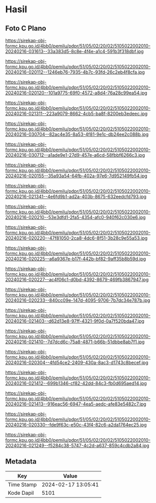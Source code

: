 # Hasil

## Foto C Plano

https://sirekap-obj-formc.kpu.go.id/4bb0/pemilu/pdpr/51/05/02/20/02/5105022002010-20240216-031613--33a383d5-8c8e-4f4e-a1c4-591b3f318dbf.jpg

https://sirekap-obj-formc.kpu.go.id/4bb0/pemilu/pdpr/51/05/02/20/02/5105022002010-20240216-020112--1246eb76-7935-4b7c-93fd-26c2eb4f8cfa.jpg

https://sirekap-obj-formc.kpu.go.id/4bb0/pemilu/pdpr/51/05/02/20/02/5105022002010-20240216-020120--101a9775-69f0-4572-a8d4-76a28c99ea54.jpg

https://sirekap-obj-formc.kpu.go.id/4bb0/pemilu/pdpr/51/05/02/20/02/5105022002010-20240216-021311--223a9079-8662-4cb5-ba8f-8200eb3edeec.jpg

https://sirekap-obj-formc.kpu.go.id/4bb0/pemilu/pdpr/51/05/02/20/02/5105022002010-20240216-030704--82ac4e35-8a53-4f81-9e1c-db24ee2c088b.jpg

https://sirekap-obj-formc.kpu.go.id/4bb0/pemilu/pdpr/51/05/02/20/02/5105022002010-20240216-030712--a1ade9e1-27d9-457e-a6cd-58fbbf6266c3.jpg

https://sirekap-obj-formc.kpu.go.id/4bb0/pemilu/pdpr/51/05/02/20/02/5105022002010-20240216-020155--35a93a54-64fb-402a-97e6-7d952149fb54.jpg

https://sirekap-obj-formc.kpu.go.id/4bb0/pemilu/pdpr/51/05/02/20/02/5105022002010-20240216-021341--4e6fd9b1-ad2a-403b-8675-632eedcfd793.jpg

https://sirekap-obj-formc.kpu.go.id/4bb0/pemilu/pdpr/51/05/02/20/02/5105022002010-20240216-020210--53e3dfd1-2fa5-4354-afc0-940f62c030e6.jpg

https://sirekap-obj-formc.kpu.go.id/4bb0/pemilu/pdpr/51/05/02/20/02/5105022002010-20240216-020220--47f81050-2ca8-4dc6-8f51-3b28c9e55a53.jpg

https://sirekap-obj-formc.kpu.go.id/4bb0/pemilu/pdpr/51/05/02/20/02/5105022002010-20240216-020225--a6a9367e-b17f-442b-bf82-9aff35b8b59d.jpg

https://sirekap-obj-formc.kpu.go.id/4bb0/pemilu/pdpr/51/05/02/20/02/5105022002010-20240216-020227--ac4f06c1-d0bd-4392-8679-469fb3867947.jpg

https://sirekap-obj-formc.kpu.go.id/4bb0/pemilu/pdpr/51/05/02/20/02/5105022002010-20240216-020233--840cc09e-147d-4095-9706-7b7dc34e787b.jpg

https://sirekap-obj-formc.kpu.go.id/4bb0/pemilu/pdpr/51/05/02/20/02/5105022002010-20240216-021403--d62d13e8-97ff-4321-9f0d-0a7f520bda47.jpg

https://sirekap-obj-formc.kpu.go.id/4bb0/pemilu/pdpr/51/05/02/20/02/5105022002010-20240216-021410--7d7dcd6c-75a8-4871-b66b-51dbbe8ab7f1.jpg

https://sirekap-obj-formc.kpu.go.id/4bb0/pemilu/pdpr/51/05/02/20/02/5105022002010-20240216-020304--4fd54ce2-2409-430a-8ac3-d1743c8becef.jpg

https://sirekap-obj-formc.kpu.go.id/4bb0/pemilu/pdpr/51/05/02/20/02/5105022002010-20240216-021412--699b1346-cf82-42dd-84c3-fb0d695aed14.jpg

https://sirekap-obj-formc.kpu.go.id/4bb0/pemilu/pdpr/51/05/02/20/02/5105022002010-20240216-021413--916eac56-6947-4ea5-aedc-afe83e5482c7.jpg

https://sirekap-obj-formc.kpu.go.id/4bb0/pemilu/pdpr/51/05/02/20/02/5105022002010-20240216-020330--fde9f63c-e50c-43f4-82c6-a2da1764ec25.jpg

https://sirekap-obj-formc.kpu.go.id/4bb0/pemilu/pdpr/51/05/02/20/02/5105022002010-20240216-021249--f5284c38-5747-4c2d-a637-859c4cdb2a84.jpg


## Metadata

| Key        | Value               |
| ---------- | ------------------- |
| Time Stamp | 2024-02-17 13:05:41 |
| Kode Dapil | 5101                |



